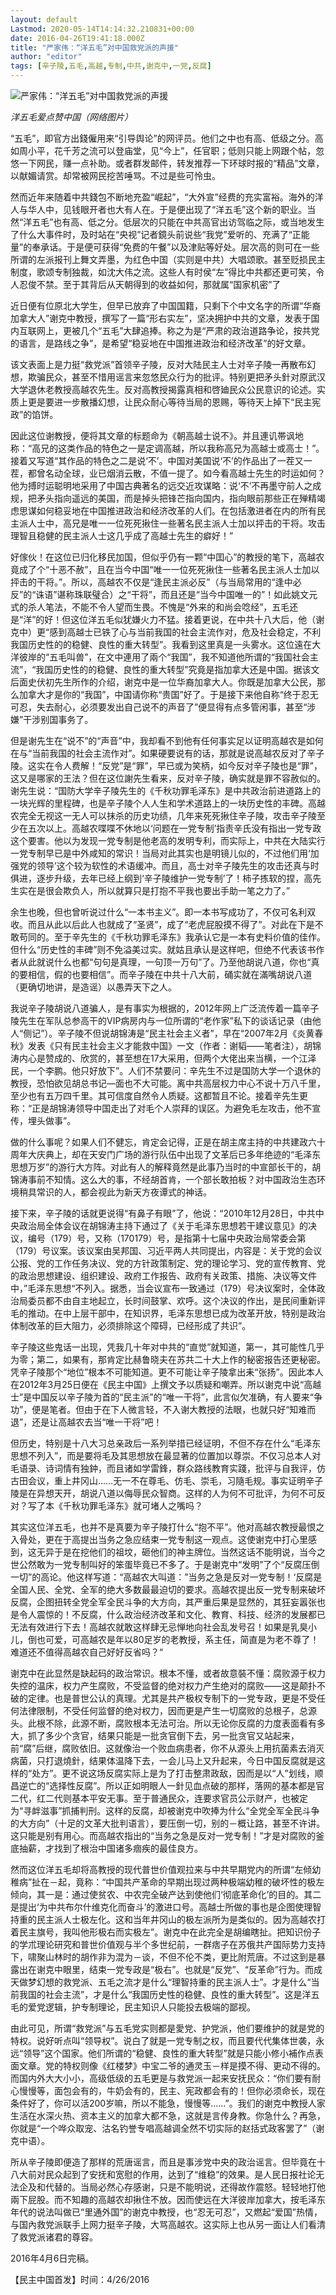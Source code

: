 ```yaml
---
layout: default
Lastmod: 2020-05-14T14:14:32.210831+00:00
date: 2016-04-26T19:41:18.000Z
title: "严家伟：“洋五毛”对中国救党派的声援"
author: "editor"
tags: [辛子陵,五毛,高越,专制,中共,谢克中,一党,反腐]
---
```


![严家伟：“洋五毛”对中国救党派的声援](https://images.weserv.nl/?url=https%3A//www.chinesepen.org/wp-content/uploads/2016/04/%E4%B8%A5%E5%AE%B6%E4%BC%9F%EF%BC%9A%E2%80%9C%E6%B4%8B%E4%BA%94%E6%AF%9B%E2%80%9D%E5%AF%B9%E4%B8%AD%E5%9B%BD%E6%95%91%E5%85%9A%E6%B4%BE%E7%9A%84%E5%A3%B0%E6%8F%B4.jpg)

_洋五毛爱点赞中国（网络图片）_

“五毛”，即官方出錢僱用来“引导舆论”的网评员。他们之中也有高、低级之分。高如周小平，花千芳之流可以登庙堂，见“今上”，任官职；低则只能上网跟个帖，忽悠一下网民，赚一点补助。或者群发邮件，转发推荐一下环球时报的“精品”文章，以献媚请赏。却常被网民挖苦唾骂。不过是些可怜虫。

然而近年来随着中共錢包不断地充盈“崛起”，“大外宣”经费的充实富裕。海外的洋人与华人中，见钱眼开者也大有人在。于是便出现了“洋五毛”这个新的职业。当然“洋五毛”也有高、低之分。低层次的只能在中共高官出访驾临之际，或当地发生了什么大事件时，及时站在“央视”记者鏡头前说些“我党”爱听的、充满了“正能量”的奉承话。于是便可获得“免费的午餐”以及津贴等好处。层次高的则可在一些所谓的左派报刊上舞文弄墨，为红色中国（实则是中共）大唱颂歌。甚至贬损民主制度，歌颂专制独裁，如沈大伟之流。这些人有时侯“左”得比中共都还更可笑，令人忍俊不禁。至于其背后从天朝得到的收益如何，那就属“国家机密”了

近日便有位原北大学生，但早已放弃了中国国籍，只剩下个中文名字的所谓“华裔加拿大人”谢克中教授，撰写了一篇“形右实左”，坚决拥护中共的文章，发表于国内互联网上，更被几个“五毛”大肆追捧。称之为是“严肃的政治道路争论，按共党的语言，是路线之争”，是希望“稳妥地在中国推进政治和经济改革”的好文章。

该文表面上是力挺“救党派”首领辛子陵，反对大陆民主人士对辛子陵一再散布幻想，欺骗民众，甚至不惜用谣言来忽悠民众行为的批评。特别更把矛头針对原武汉大学退休老教授高越农先生。反对高教授揭露真相和啓廸民众公民意识的论述。实质上更是要进一步散播幻想，让民众耐心等待当局的恩赐，等待天上掉下“民主宪政”的馅饼。

因此这位谢教授，便将其文章的标题命为《朝高越士说不》。并且連讥帯讽地称：“高兄的这类作品的特色之一是定调高越，所以我称高兄为高越士或高士！”。接着又写道“其作品的特色之二是说‘不’。中国对美国说‘不’的作品出了一茬又一茬，都曾名动全球，业已烟消云散，不值一提了。如今看高越士先生的时运如何？他为搏时运聪明地采用了中国古典著名的远交近攻谋略：说‘不’不再墨守前人之成规，把矛头指向遥远的美国，而是掉头把锋芒指向国内，指向眼前那些正在殚精竭虑思谋如何稳妥地在中国推进政治和经济改革的人们。在包括激进者在内的所有民主派人士中，高兄是唯一一位死死揪住一些著名民主派人士加以抨击的干将。攻击理智且稳健的民主派人士这几乎成了高越士先生的癖好！”

好傢伙！在这位已归化移民加国，但似乎仍有一颗“中囯心”的教授的笔下，高越农竟成了个“十恶不赦”，且在当今中国“唯一一位死死揪住一些著名民主派人士加以抨击的干将。”。所以，高越农不仅是“逢民主派必反”（与当局常用的“逢中必反”的“诛语”谌称珠联璧合）之“干将”，而且还是“当今中国唯一的”！如此姚文元式的杀人笔法，不能不令人望而生畏。不愧是“外来的和尚会唸经”，五毛还是“洋”的好！但这位洋五毛似犹嫌火力不猛。接着更说，在中共十八大后，他（谢克中）更“感到高越士已铁了心与当前我国的社会主流作对，危及社会稳定，不利我国历史性的的稳健、良性的重大转型”。我看到这里真是一头雾水。这位遠在大洋彼岸的“五毛叫兽”，在文中連用了兩个“我国”，我不知道他所谓的“我国社会主流”，“我国历史性的的稳健、良性的重大转型”究竟是指加拿大还是中国。据该文后面史伏初先生所作的介绍，谢克中是一位华裔加拿大人。你既是加拿大公民，那么加拿大才是你的“我国”，中国请你称“贵国”好了。于是接下来他自称“终于忍无可忍，失去耐心，必须要发出自己说不的声音了”便显得有点多管闲事，甚至“涉嫌”干涉别国事务了。

但是谢先生在“说不”的“声音”中，我却看不到他有任何事实足以证明高越农是如何在与“当前我国的社会主流作对”。如果硬要说有的话，那就是说高越农反对了辛子陵。这实在令人费解！“反党”是“罪”，早已或为笑柄，如今反对辛子陵也是“罪”，这又是哪家的王法？但在这位謝先生看来，反对辛子陵，确实就是罪不容赦似的。谢先生说：“国防大学辛子陵先生的《千秋功罪毛泽东》是中共政治前进道路上的一块光辉的里程碑，也是辛子陵个人人生和学术道路上的一块历史性的丰碑。高越农完全无视这一无人可以抹杀的历史功绩，几年来死死揪住辛子陵，攻击辛子陵至少在五次以上。高越农喋喋不休地以‘问题在一党专制’指责辛氏没有指出一党专政这个要害。他以为发现一党专制是他老高的发明专利，而实际上，中共在大陆实行一党专制早已是中外咸知的常识！当局对此其实也是明镜儿似的，不过他们用‘加强党的领导’这个较为软性的术语缓冲。而且，高士对辛子陵先生的攻击还真与时俱进，逐步升级，去年已经上纲到‘辛子陵维护一党专制’了！柿子拣软的捏，高先生实在是很会欺负人，所以就算只是打抱不平我也要出手助一笔之力了。”

余生也晚，但也曾听说过什么“一本书主义”。即一本书写成功了，不仅可名利双收。而且从此以后此人也就成了“圣贤”，成了“老虎屁股摸不得了”。对此在下是不敢苟同的。至于辛先生的《千秋功罪毛泽东》我承认它是一本有史料价值的佳作。但什么“历史性的丰碑”则不免溢美过实。就姑且承认是这样吧，但绝不代表该书作者从此就说什么也都“句句是真理，一句顶一万句”了。乃至他胡说八道，你也“真的要相信，假的也要相信”。而辛子陵在中共十八大前，硧实就在滿嘴胡说八道（更确切地讲，是造谣）以愚弄天下之人。

我说辛子陵胡说八道骗人，是有事实为根据的，2012年网上广泛流传着一篇辛子陵先生在军队总参高干的VIP病房内与一位所谓的“老作家”私下的谈话记录（由他人“侧记”）。辛子陵不但说胡锦涛是“民主社会主义者”，早在“2007年2月《炎黄春秋》发表《只有民主社会主义才能救中国》一文（作者：谢韬——笔者注），胡锦涛内心是赞成的、欣赏的，甚至想在17大采用，但两个大佬出来当横，一个江泽民，一个李鹏。他只好放下”。人们不禁要问：辛先生不过是国防大学一个退休的教授，恐怕欲见胡总书记—面也不大可能。离中共高层权力中心不说十万八千里，至少也有五万四千里。其可信度自然令人质疑。这都暂且不论。接着辛先生更称：“正是胡锦涛领导中国走出了对毛个人崇拜的误区。为避免毛左攻击，他不宣传，埋头做事”。

做的什么事呢？如果人们不健忘，肯定会记得，正是在胡主席主持的中共建政六十周年大庆典上，却在天安门广场的游行队伍中出现了文革后已多年绝迹的“毛泽东思想万岁”的游行大方阵。对此有人的解释竟然是此事乃当时的中宣部长干的，胡锦涛事前不知情。这么大的事，不经胡首肯，一个部长敢拍板？对中国政治生态环境稍具常识的人，都会视此为新天方夜谭式的神话。

接下来，辛子陵的话就更说得“有鼻子有眼”了，他说：“2010年12月28日，中共中央政治局全体会议在胡锦涛主持下通过了《关于毛泽东思想若干建议意见》的决议，编号（179）号，又称（170179）号，是指第十七届中央政治局常委会第（179）号议案。该议案由吴邦国、习近平两人共同提出，内容是：关于党的会议公报、党的工作任务决议、党的方针政策制定、党的理论学习、党的宣传教育、党的政治思想建设、组织建设、政府工作报告、政府有关政策、措施、决议等文件中，”毛泽东思想“不列入。据悉，当会议宣布一致通过（179）号决议案时，全体政治局委员都不由自主地起立，长时间鼓掌、欢呼。这个决议的作出，是民间重新评毛的推动。在中上层干部中，在知识界，毛泽东思想已成为改革开放，特别是政治体制改革的巨大阻力，必须排除这个障碍，已经形成了共识”。

辛子陵这些鬼话一出现，凭我几十年对中共的“直觉”就知道，第一，其可能性几乎为零；第二，如果有，那肯定比赫鲁晓夫在苏共二十大上作的秘密报告还更秘密。凭辛子陵那个“地位”根本不可能知道。更不可能让辛子陵拿出耒“张扬”。因此本人在2012年3月25日便在《民主中国》上撰文予以质疑和嘲弄。所以谢克中说“高越士”是中国反以辛子陵为首的“民主派”的“唯一干将”，此言似欠准确，有人要来“争功”，便是笔者。但由于在下人微言轻，不入谢大教授的法眼，也就只好“知难而退”，还是让高越农去当“唯一干将”吧！

但历史，特别是十八大习总亲政后一系列举措已经证明，不但不存在什么“毛泽东思想不列入”，而是要将毛及其思想放在最显著的位置加以尊崇。不仅习总本人对毛语录、诗词情有独鈡，而且诸如学雷鋒，群众路线教育实踐，批评与自我评，仿古田会议，重上井冈山……无一不在尊毛、仿毛、崇毛，习隨毛规。事实证明辛子陵是在异想天开，胡说八道以侮辱民众智商。这样的人为何不可批评，为何不可反对？写了本《千秋功罪毛泽东》就可堵人之嘴吗？

其实这位洋五毛，也并不是真要为辛子陵打什么“抱不平”。他对高越农教授最恨之入骨处，更在于高提出当务之急应结束一党专制这一观点。这使谢克中打心里感到，这无异于是在挖他们的祖坟，砸他们的神主牌位。当然这话不能明说，当今之世公然敢为一党专制叫好的笨蛋毕竟已不多了。于是谢克中“发明”了个“反腐压倒一切”的高论。他这样写道：“高越农大叫道：”当务之急是反对一党专制！‘反腐是全国人民、全党、全军的绝大多数最最迫切的要求。高越农提出反一党专制来破坏反腐，企图扭转全党全军全民斗争的大方向，其严重后果是显然的，其狂妄嚣张也是令人震惊的！不反腐，什么政治经济改革和文化、教育、科技、经济的发展都已无法有效进行下去！高越农就敢这样肆无忌惮地向社会乱发号召！如果是乳臭小儿，倒也可爱，可高越农是年以80足岁的老教授，系主任，简直是为老不尊了！难道还不值得高越农自己好好反省吗？“

谢克中在此显然是缺起码的政治常识。根本不懂，或者故意裝不懂：腐败源于权力失控的温床，权力产生腐败，不受监督的绝对权力产生绝对的腐败——这是颠扑不破的定律。也是普世公认的真理。尤其是共产极权专制下的一党专政，更是不受任何法律限制，不受任何监督的绝对权力，因而更是产生一切腐败的总根子，总源头。此根不除，此源不断，腐败根本无法可治。所以无论你反腐的力度表面看有多大，抓了多少个贪官，结果只能是一批贪官倒下去，另一批贪官又站起来，前“腐”后继，腐败依旧。这就像治一个败血病患者，你不从源头上用抗菌素去消灭病菌，只打退燒針，结果体温降下去，一会儿马上又升起来，今日中国反腐就是这样的“处方”。更不说这场反腐实际上是为了打击整肃政敌，因而是以“人”划线，顺昌逆亡的“选择性反腐”。所以正如明眼人一針见血点破的那样，落网的基本都是官二代，红二代则基本平安无事。至于普通民众，连要求官员公示财产，也被定为“寻衅滋事”抓捕判刑。这样的反腐，却被谢克中吹捧为什么“全党全军全民斗争的大方向”（十足的文革大批判语言），要压倒一切，别的－概让路，甚至不许讲。这只能是别有用心。而高越农指出的“当务之急是反对一党专制！”才是对腐败的釜底抽薪，才找到了根治中国诸多痼疾的最佳良方。

然而这位洋五毛却将高教授的现代普世价值观拉来与中共早期党内的所谓“左倾幼稚病”扯在－起，竟称：“中国共产革命的早期出现过两种极端幼稚的破坏性的极左倾向，其一是：通过使贫农、中农完全破产达到使他们‘彻底革命化’的目的。其二是提出‘为中共布尔什维克化而奋斗’的激进口号。高越士所做的事也是企图使理智持重的民主派人士极左化。这和当年井冈山的极左派所为是类似的。因为高越农打着民主旗号，我叫他形极右而实极左”。谢克中在此完全是胡编瞎扯。把知识份子的学朮理论研究和普世价值观与半个多世纪前，一群痞子在苏俄共产国际势力支持下，啸聚山林时的胡作非为混为－谈，不但不伦不类，更比附荒唐。不过这到是暴露出在谢克中眼里，结束一党专政是“极右”。也就是“反党”、“反革命”行为。而成天做梦幻想的救党派、五毛之流才是什么“理智持重的民主派人士”。才是什么“当前我国的社会主流”，才是什么“我国历史性的稳健、良性的重大转型”。这是洋五毛的爱党逻辑，护专制理论，民主知识人只能投去极端的鄙视。

由此可见，所谓“救党派”与五毛党实则都是愛党、护党派，他们要维护的就是党的特权。说好听点叫“领导权”。说白了就是一党专制之权，而且要代代集体世袭，永远“领导”这个国家。他们所谓的“稳健、良性的重大转型”就是只能小修小補作点表面文章。党的特权则像《红楼梦》中宝二爷的通灵玉－样是摸不得、更动不得的。而国内外大大小小，高级低级的五毛更是与救党派一起来安抚民众：“你们要有耐心慢慢等，面包会有的，牛奶会有的，民主、宪政都会有的！但你必须命长，现在条件好了，你可以活200岁嘛，所以不能急，慢慢等……”。我们的谢克中教授人家生活在水深火热、资本主义的加拿大都不急，这就是言传身教。你急什么？再急，你就是“一个哗众取宠、沽名钓誉专唱高越调全然不切实际的赵括式政客罢了”（谢克中语）。

所从辛子陵即便造了那样的荒唐谣言，而且是事涉党中央的政治谣言。但毕竟在十八大前对民众起到了安抚和宽慰的作用，达到了“维稳”的效果。是人民日报社论无法企及和代替的。当局必然心存感谢，只是不能明说，还得故作震怒。轻轻地打他兩下屁股。而不知趣的高越农却揪住不放。因而使远在大洋彼岸加拿大，按毛泽东年代的说法叫做已“里通外国”的谢克中教授，也“忍无可忍”，又燃起“爱国”热情，与国內救党派联手上网力挺辛子陵，大骂高越农。这实际上也从另一面让人们看清了救党派诸君的尊容。

2016年4月6日完稿。

【民主中国首发】时间：4/26/2016

